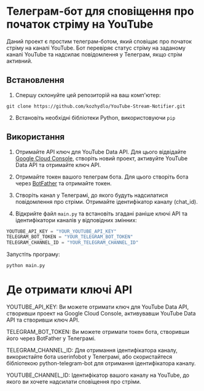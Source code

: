 # Телеграм-бот для сповіщення про початок стріму на YouTube

Даний проект є простим телеграм-ботом, який сповіщає про початок стріму на каналі YouTube. Бот перевіряє статус стріму на заданому каналі YouTube та надсилає повідомлення у Телеграм, якщо стрім активний.

## Встановлення

1. Спершу склонуйте цей репозиторій на ваш комп'ютер:
```
git clone https://github.com/kozhydlo/YouTube-Stream-Notifier.git
```

2. Встановіть необхідні бібліотеки Python, використовуючи `pip`


## Використання

1. Отримайте API ключ для YouTube Data API. Для цього відвідайте [Google Cloud Console](https://console.cloud.google.com/), створіть новий проект, активуйте YouTube Data API та отримайте ключ API.

2. Отримайте токен вашого телеграм бота. Для цього створіть бота через [BotFather](https://t.me/BotFather) та отримайте токен.

3. Створіть канал у Телеграмі, до якого будуть надсилатися повідомлення про стріми. Отримайте ідентифікатор каналу (chat_id).

4. Відкрийте файл `main.py` та встановіть згадані раніше ключі API та ідентифікатори каналів у відповідних змінних:

```python
YOUTUBE_API_KEY = "YOUR_YOUTUBE_API_KEY"
TELEGRAM_BOT_TOKEN = "YOUR_TELEGRAM_BOT_TOKEN"
TELEGRAM_CHANNEL_ID = "YOUR_TELEGRAM_CHANNEL_ID"
```

Запустіть програму:
```
python main.py
```

# Де отримати ключі API
YOUTUBE_API_KEY: Ви можете отримати ключ для YouTube Data API, створивши проект на Google Cloud Console, активувавши YouTube Data API та створивши ключ API.

TELEGRAM_BOT_TOKEN: Ви можете отримати токен бота, створивши його через BotFather у Телеграмі.

TELEGRAM_CHANNEL_ID: Для отримання ідентифікатора каналу, використайте бота userinfobot у Телеграмі, або скористайтеся бібліотекою python-telegram-bot для отримання ідентифікатора каналу.

YOUTUBE_CHANNEL_ID: Ідентифікатор вашого каналу на YouTube, до якого ви хочете надсилати сповіщення про стріми.

